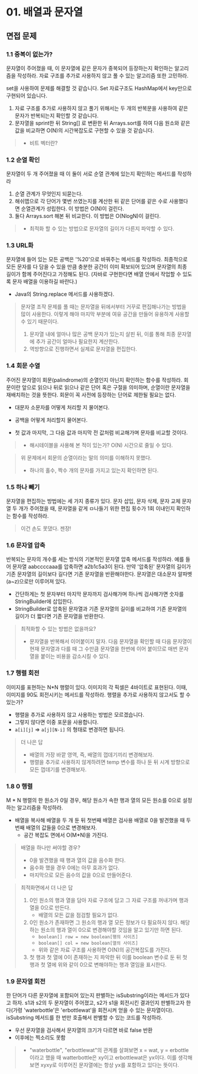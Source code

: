 # 01. 배열과 문자열



## 면접 문제



### 1.1 중복이 없는가?

문자열이 주어졌을 때, 이 문자열에 같은 문자가 중복되어 등장하는지 확인하는 알고리즘을 작성하라. 자료 구조를 추가로 사용하지 않고 풀 수 있는 알고리즘 또한 고민하라.



set을 사용하여 문제를 해결할 것 같습니다. Set 자료구조도 HashMap에서 key만으로 구현되어 있습니다.



1. 자료 구조를 추가로 사용하지 않고 풀기 위해서는 두 개의 반복문을 사용하여 같은 문자가 반복되는지 확인할 것 같습니다. 
2. 문자열을 sprint한 뒤 String[] 로 변환한 뒤 Arrays.sort를 하여 다음 원소와 같은 값을 비교하면 O(N)의 시간복잡도로 구현할 수 있을 것 같습니다.



> - 비트 벡터란? 

### 1.2 순열 확인

문자열이 두 개 주어졌을 때 이 둘이 서로 순열 관계에 있는지 확인하는 메서드를 작성하라



1. 순열 관계가 무엇인지 되묻는다.
2. 해쉬맵으로 각 단어가 몇번 쓰였는지를 계산한 뒤 같은 단어를 같은 수로 사용했다면 순열관계가 성립한다. 이 방법은 O(N)이 걸린다.
3. 둘다 Arrays.sort 해본 뒤 비교한다. 이 방법은 O(NlogN)이 걸린다. 



> - 최적화 할 수 있는 방법으로 문자열의 길이가 다른지 파악할 수 있다.



### 1.3 URL화

 문자열에 들어 있는 모든 공백은 '%20'으로 바꿔주는 메서드를 작성하라. 최종적으로 모든 문자를 다 담을 수 있을 만큼 충분한 공간이 이미 확보되어 있으며 문자열의 최종 길이가 함께 주어진다고 가정해도 된다. (자바로 구현한다면 배열 안에서 작업할 수 있도록 문자 배열을 이용하길 바란다.)



- Java의 String.replace 메서드를 사용하겠다.



> 문자열 조작 문제를 풀 때는 문자열을 뒤에서부터 거꾸로 편집해나가는 방법을 많이 사용한다. 이렇게 해야 마지막 부분에 여유 공간을 만들어 유용하게 사용할 수 있기 때문이다. 
>
> 1. 문자열 내에 얼마나 많은 공백 문자가 있는지 살핀 뒤, 이를 통해 최종 문자열에 추가 공간이 얼마나 필요한지 계산한다.
> 2. 역방향으로 진행하면서 실제로 문자열을 편집한다. 



### 1.4 회문 수열

 주어진 문자열이 회문(palindrome)의 순열인지 아닌지 확인하는 함수를 작성하라. 회문이란 앞으로 읽으나 뒤로 읽으나 같은 단어 혹은 구절을 의미하며, 순열이란 문자열을 재배치하는 것을 뜻한다. 회문이 꼭 사전에 등장하는 단어로 제한될 필요는 없다.



- 대문자 소문자를 어떻게 처리할 지 물어본다.
- 공백을 어떻게 처리할지 물어본다. 

- 첫 값과 마지막, 그 다음 값과 마지막 전 값처럼 비교해가며 문자를 비교할 것이다. 



> - 해시테이블을 사용해 본 적이 있는가? O(N) 시간으로 줄일 수 있다.



> 위 문제에서 회문의 순열이라는 말의 의미를 이해하지 못했다. 
>
> - 하나의 홀수, 짝수 개의 문자를 가지고 있는지 확인하면 된다. 



### 1.5 하나 빼기

문자열을 편집하는 방법에는 세 가지 종류가 있다. 문자 삽입, 문자 삭제, 문자 교체 문자열 두 개가 주어졌을 때, 문자열을 같게 ㅁ나들기 위한 편집 횟수가 1회 이내인지 확인하는 함수를 작성하라.



> 이건 손도 못댔다. 젠장!



### 1.6 문자열 압축

반복되는 문자의 개수를 세는 방식의 기본적인 문자열 압축 메서드를 작성하라. 예를 들어 문자열 aabccccaaa를 압축하면 a2b1c5a3이 된다. 만약 '압축된' 문자열의 길이가 기존 문자열의 길이보다 길다면 기존 문자열을 반환해야한다. 문자열은 대소문자 알파벳(a~z)으로만 이루어져 있다.



- 간단하게는 첫 문자부터 마지막 문자까지 검사해가며 하나씩 검사해가면 숫자를 StringBuilder에 삽입한다.
- StringBuilder로 압축된 문자열과 기존 문자열의 길이를 비교하여 기존 문자열의 길이가 더 짧다면 기존 문자열을 반환한다.



> 최적화할 수 있는 방법은 없을까요?
>
> - 문자열을 반복해서 이어붙이지 말자. 다음 문자열을 확인할 때 다음 문자열이 현재 문자열과 다를 때 그 수만큼 문자열을 한번에 이어 붙이므로 매번 문자열을 붙이는 비용을 감소시킬 수 있다.



### 1.7 행렬 회전

 이미지를 표현하는 N*N 행렬이 있다. 이미지의 각 픽셀은 4바이트로 표현된다. 이때, 이미지를 90도 회전시키는 메서드를 작성하라. 행렬을 추가로 사용하지 않고서도 할 수 있는가? 



- 행렬을 추가로 사용하지 않고 사용하는 방법은 모르겠습니다.
- 그렇지 않다면 이중 포문을 사용합니다.
- `a[i][j]` => `a[j][N-i]` 의 형태로 변경하면 됩니다.



> 더 나은 답
>
> - 배열의 가장 바깥 영역, 즉, 배열의 껍데기끼리 변경해보자.
> - 행렬을 추가로 사용하지 않게하려면 temp 변수를 하나 둔 뒤 시계 방향으로 모든 껍데기를 변경해보자.



### 1.8 0 행렬

M * N 행렬의 한 원소가 0일 경우, 해당 원소가 속한 행과 열의 모든 원소를 0으로 설정하는 알고리즘을 작성하라.



- 배열을 복사해 배열을 두 개 둔 뒤 첫번째 배열은 검사용 배열로 0을 발견했을 때 두번째 배열의 값들을 0으로 변경해보자.
  - 공간 복잡도 면에서 O(M*N)을 가진다. 



> 배열을 하나만 써야할 경우?
>
> - 0을 발견했을 때 행과 열의 값을 음수화 한다.
> - 음수화 했을 경우 0에는 아무 효과가 없다.
> - 마지막으로 모든 음수의 값을 0으로 만들어준다.



> 최적화면에서 더 나은 답
>
> 1. 0인 원소의 행과 열을 담아 자료 구조에 담고 그 자료 구조를 꺼내가며 행과 열을 0으로 만든다.
>    - 배열의 모든 값을 점검할 필요가 없다.
> 2. 0인 원소가 존재하면 그 원소의 행과 열 모든 정보가 다 필요하지 않다. 해당하는 원소의 행과 열이 0으로 변경해야할 것임을 알고 있기만 하면 된다.
>    - `boolean[] row = new boolean[행의 사이즈]`
>    - `boolean[] col = new boolean[열의 사이즈]`
>    - 위와 같은 자료 구조를 사용하면 O(N)의 공간복잡도를 가진다.
> 3. 첫 행과 첫 열에 0이 존재하는 지 파악한 뒤 이를 boolean 변수로 둔 뒤 첫 행과 첫 열에 위와 같이  0으로 변해야하는 행과 열임을 표시한다. 



### 1.9 문자열 회전

 한 단어가 다른 문자열에 포함되어 있는지 판별하는 isSubstring이라는 메서드가 있다고 하자. s1과 s2의 두 문자열이 주어졌고, s2가 s1을 회전시킨 결과인지 판별하고자 한다(가령 'waterbottle'은 'erbottlewat'을 회전시켜 얻을 수 있는 문자열이다). isSubstring 메서드를 한 번만 호출해서 판별할 수 있는 코드를 작성하라.



- 우선 문자열을 검사해서 문자열의 크기가 다르면 바로 false 반환
- 이후에는 찍소리도 못함



> - "waterbottle", "erbottlewat"의 관계를 살펴보면 x = wat, y = erbottle이라고 했을 때 watterbottle은 xy이고 erbottlewat은 yx이다. 이를 생각해보면 xyxy로 이루어진 문자열에는 항상 yx를 포함하고 있다는 뜻이다.

